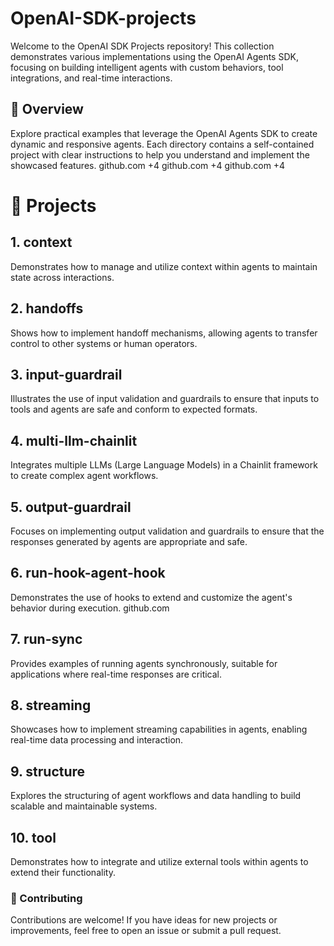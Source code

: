 # OpenAI-SDK-projects

Welcome to the OpenAI SDK Projects repository! This collection demonstrates various implementations using the OpenAI Agents SDK, focusing on building intelligent agents with custom behaviors, tool integrations, and real-time interactions.

## 🚀 Overview
Explore practical examples that leverage the OpenAI Agents SDK to create dynamic and responsive agents. Each directory contains a self-contained project with clear instructions to help you understand and implement the showcased features.
github.com
+4
github.com
+4
github.com
+4

# 📁 Projects

## 1. context
Demonstrates how to manage and utilize context within agents to maintain state across interactions.

## 2. handoffs
Shows how to implement handoff mechanisms, allowing agents to transfer control to other systems or human operators.

## 3. input-guardrail
Illustrates the use of input validation and guardrails to ensure that inputs to tools and agents are safe and conform to expected formats.

## 4. multi-llm-chainlit
Integrates multiple LLMs (Large Language Models) in a Chainlit framework to create complex agent workflows.

## 5. output-guardrail
Focuses on implementing output validation and guardrails to ensure that the responses generated by agents are appropriate and safe.

## 6. run-hook-agent-hook
Demonstrates the use of hooks to extend and customize the agent's behavior during execution.
github.com

## 7. run-sync
Provides examples of running agents synchronously, suitable for applications where real-time responses are critical.

## 8. streaming
Showcases how to implement streaming capabilities in agents, enabling real-time data processing and interaction.

## 9. structure
Explores the structuring of agent workflows and data handling to build scalable and maintainable systems.

## 10. tool
Demonstrates how to integrate and utilize external tools within agents to extend their functionality.


### 🤝 Contributing
Contributions are welcome! If you have ideas for new projects or improvements, feel free to open an issue or submit a pull request.
